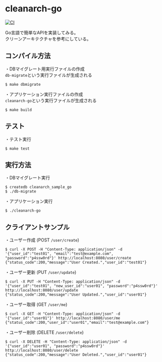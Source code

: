 # cleanarch-go
[![CI](https://github.com/ktaki8ra/cleanarch-go/actions/workflows/ci.yml/badge.svg)](https://github.com/ktaki8ra/cleanarch-go/actions/workflows/ci.yml)

Go言語で簡単なAPIを実装してみる。   
クリーンアーキテクチャを参考にしている。

## コンパイル方法
・DBマイグレート用実行ファイルの作成   
`db-migrate`という実行ファイルが生成される
```
$ make dbmigrate
```
・アプリケーション実行ファイルの作成   
`cleanarch-go`という実行ファイルが生成される
```
$ make build
```

## テスト
・テスト実行
```
$ make test
```

## 実行方法
・DBマイグレート実行
```
$ createdb cleanarch_sample_go
$ ./db-migrate
```
・アプリケーション実行
```
$ ./cleanarch-go
```

## クライアントサンプル
・ユーザー作成 (POST `/user/create`)
```
$ curl -X POST -H "Content-Type: application/json" -d '{"user_id":"test01", "email":"test@example.com", "password":"p4ssw0rd"}' http://localhost:8080/user/create
{"status_code":200,"message":"User Created.","user_id":"test01"}
```
・ユーザー更新 (PUT `/user/update`)
```
$ curl -X PUT -H "Content-Type: application/json" -d '{"user_id":"test01", "new_user_id":"user01", "password":"p4ssw0rd"}' http://localhost:8080/user/update
{"status_code":200,"message":"User Updated.","user_id":"user01"}
```
・ユーザー取得 (GET `/user/me`)
```
$ curl -X GET -H "Content-Type: application/json" -d '{"user_id":"user01"}' http://localhost:8080/user/me
{"status_code":200,"user_id":"user01","email":"test@example.com"}
```
・ユーザー削除 (DELETE `/user/delete`)
```
$ curl -X DELETE -H "Content-Type: application/json" -d '{"user_id":"user01", "password":"p4ssw0rd"}' http://localhost:8080/user/delete
{"status_code":200,"message":"User Deleted.","user_id":"user01"}
```
